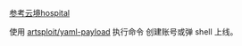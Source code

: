 [参考云境hospital](https://h0ny.github.io/posts/Hospital-%E6%98%A5%E7%A7%8B%E4%BA%91%E5%A2%83/)

使用 [artsploit/yaml-payload](https://github.com/artsploit/yaml-payload) 执行命令 创建账号或弹 shell 上线。
